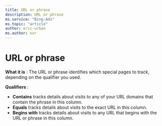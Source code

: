 ```yaml
---
title: URL or phrase
description: URL or phrase
ms.service: "Bing-Ads"
ms.topic: "article"
author: eric-urban
ms.author: eur
---
```


# URL or phrase

**What it is** : The URL or phrase identifies which special pages to track, depending on the qualifier you used.

**Qualifiers** :
- **Contains**  tracks details about visits to any of your URL domains that contain the phrase in this column.
- **Equals**  tracks details about visits to the exact URL in this column.
- **Begins with**  tracks details about visits to any URL that begins with the URL or phrase in this column.


